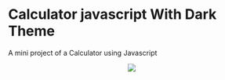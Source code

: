 # Calculator javascript With Dark Theme
A mini project of a Calculator using Javascript

<p align="center">
<img src="https://user-images.githubusercontent.com/106566106/223469165-642ba9c8-c153-4fcb-9b1a-f672ccbc2a2a.png">
</p>
